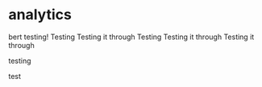 # analytics
bert testing!
Testing
Testing it through
Testing
Testing it through
Testing it through


testing

test
